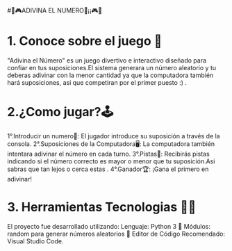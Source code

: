 #🐍🎮ADIVINA EL NUMERO🔮¡¡🎮🐍
# 1. Conoce sobre el juego 🧐
"Adivina el Número" es un juego divertivo e interactivo diseñado para confiar en tus suposiciones.El sistema generara un número aleatorio y tu deberas adivinar con la menor cantidad ya que la computadora también hará suposiciones, asi que competiran por el primer puesto :) . 
# 2.¿Como jugar?🕹️​
1°.Introducir un numero​🧑​: El jugador introduce su suposición a través de la consola. 
2°.Suposiciones de la Computadora🖥️: La computadora también intentara adivinar el número en cada turno. 
3°.Pistas👣​: Recibirás pistas indicando si el número correcto es mayor o menor que tu suposición.Asi sabras que tan lejos o cerca estas .
4°.Ganador🏆: ¡Gana el primero en adivinar! 
# 3. Herramientas Tecnologias 👩‍💻​
El proyecto fue desarrollado utilizando:
Lenguaje: Python 3 🐍
Módulos: random para generar números aleatorios 🎲
Editor de Código Recomendado: Visual Studio Code.

